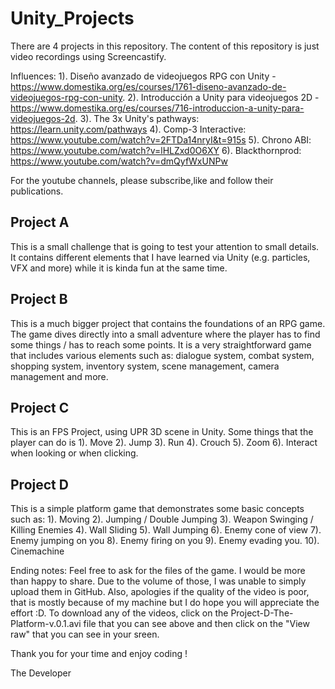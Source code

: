# Unity_Projects

There are 4 projects in this repository. The content of this repository is just video recordings using Screencastify.

Influences: 
1). Diseño avanzado de videojuegos RPG con Unity - https://www.domestika.org/es/courses/1761-diseno-avanzado-de-videojuegos-rpg-con-unity.
2). Introducción a Unity para videojuegos 2D - https://www.domestika.org/es/courses/716-introduccion-a-unity-para-videojuegos-2d.
3). The 3x Unity's pathways: https://learn.unity.com/pathways
4). Comp-3 Interactive: https://www.youtube.com/watch?v=2FTDa14nryI&t=915s
5). Chrono ABI: https://www.youtube.com/watch?v=lHLZxd0O6XY 
6). Blackthornprod: https://www.youtube.com/watch?v=dmQyfWxUNPw

For the youtube channels, please subscribe,like and follow their publications.

## Project A
This is a small challenge that is going to test your attention to small details. It contains different elements that I have learned via Unity (e.g. particles, VFX and more) while it is kinda fun at the same time.

## Project B
This is a much bigger project that contains the foundations of an RPG game. The game dives directly into a small adventure where the player has to find some things / has to reach some points. It is a very straightforward game that includes various elements such as: dialogue system, combat system, shopping system, inventory system, scene management, camera management and more.

## Project C
This is an FPS Project, using UPR 3D scene in Unity. Some things that the player can do is 1). Move 2). Jump 3). Run 4). Crouch 5). Zoom
6). Interact when looking or when clicking.

## Project D
This is a simple platform game that demonstrates some basic concepts such as: 1). Moving 2). Jumping / Double Jumping 3). Weapon Swinging / Killing Enemies 4). Wall Sliding 5). Wall Jumping 6). Enemy cone of view 7). Enemy jumping on you 8). Enemy firing on you 9). Enemy evading you. 10). Cinemachine

Ending notes: Feel free to ask for the files of the game. I would be more than happy to share. Due to the volume of those, I was unable to simply upload them in GitHub. Also, apologies if the quality of the video is poor, that is mostly because of my machine but I do hope you will appreciate the effort :D. To download any of the videos, click on the Project-D-The-Platform-v.0.1.avi file that you can see above and then click on the "View raw" that you can see in your sreen.

Thank you for your time and enjoy coding !

The Developer
